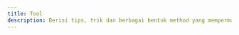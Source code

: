 ```yaml
---
title: Tool
description: Berisi tips, trik dan berbagai bentuk method yang mempermudah hidup, mungkin 😅
---
```

